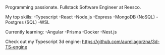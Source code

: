 Programming passionate.
Fullstack Software Engineer at Reesco.

My top skills:
-Typescript
-React
-Node.js
-Express
-MongoDB (NoSQL)
-Postgres (SQL)
-WSL

Currently learning:
-Angular
-Prisma
-Docker
-Nest.js

Check out my Typescript 3d engine: https://github.com/aureliagorzna/3d-TS-engine
